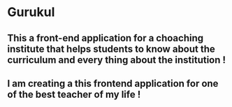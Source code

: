 # Gurukul

## This a front-end application for a choaching institute that helps students to know about the curriculum and every thing about the institution !
## I am creating a this frontend application for one of the best teacher of my life !
